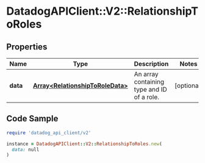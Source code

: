# DatadogAPIClient::V2::RelationshipToRoles

## Properties

| Name | Type | Description | Notes |
| ---- | ---- | ----------- | ----- |
| **data** | [**Array&lt;RelationshipToRoleData&gt;**](RelationshipToRoleData.md) | An array containing type and ID of a role. | [optional] |

## Code Sample

```ruby
require 'datadog_api_client/v2'

instance = DatadogAPIClient::V2::RelationshipToRoles.new(
  data: null
)
```

